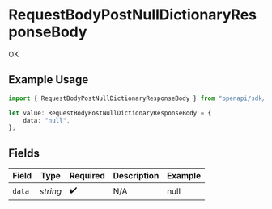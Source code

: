 # RequestBodyPostNullDictionaryResponseBody

OK

## Example Usage

```typescript
import { RequestBodyPostNullDictionaryResponseBody } from "openapi/sdk/models/operations";

let value: RequestBodyPostNullDictionaryResponseBody = {
    data: "null",
};
```

## Fields

| Field              | Type               | Required           | Description        | Example            |
| ------------------ | ------------------ | ------------------ | ------------------ | ------------------ |
| `data`             | *string*           | :heavy_check_mark: | N/A                | null               |